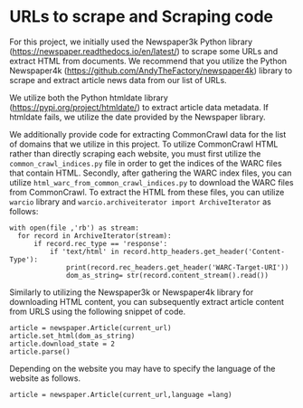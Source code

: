 # URLs to scrape and Scraping code

For this project, we initially used the Newspaper3k Python library (https://newspaper.readthedocs.io/en/latest/) to scrape some URLs and extract HTML from documents. We recommend that you utilize the Python Newspaper4k (https://github.com/AndyTheFactory/newspaper4k) library to scrape and extract article news data from our list of URLs.

We utilize both the Python htmldate library (https://pypi.org/project/htmldate/) to extract article data metadata. If htmldate fails, we utilize the date provided by the Newspaper library. 

We additionally provide code for extracting CommonCrawl data for the list of domains that we utilize in this project. To utilize CommonCrawl HTML rather than directly scraping each website, you must first utilize the `common_crawl_indices.py` file in order to get the indices of the WARC files that contain HTML. Secondly, after gathering the WARC index files, you can utilize `html_warc_from_common_crawl_indices.py` to download the WARC files from CommonCrawl. To extract the HTML from these files, you can utilize `warcio` library and  `warcio.archiveiterator import ArchiveIterator` as follows:

```
with open(file ,'rb') as stream:
  for record in ArchiveIterator(stream):
      if record.rec_type == 'response':
          if 'text/html' in record.http_headers.get_header('Content-Type'):
              print(record.rec_headers.get_header('WARC-Target-URI'))
              dom_as_string= str(record.content_stream().read())
```
Similarly to utilizing the Newspaper3k or Newspaper4k library for downloading HTML content, you can subsequently extract article content from URLS using the following snippet of code.
```
article = newspaper.Article(current_url)
article.set_html(dom_as_string)
article.download_state = 2
article.parse()
```

Depending on the website you may have to specify the language of the website as follows.
```
article = newspaper.Article(current_url,language =lang)
```
